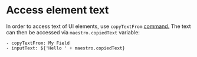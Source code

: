 # Access element text

In order to access text of UI elements, use `copyTextFrom` [command.](https://maestro.mobile.dev/reference/keyboard/copy-and-paste-text) The text can then be accessed via `maestro.copiedText` variable:

```
- copyTextFrom: My Field
- inputText: ${'Hello ' + maestro.copiedText}
```
